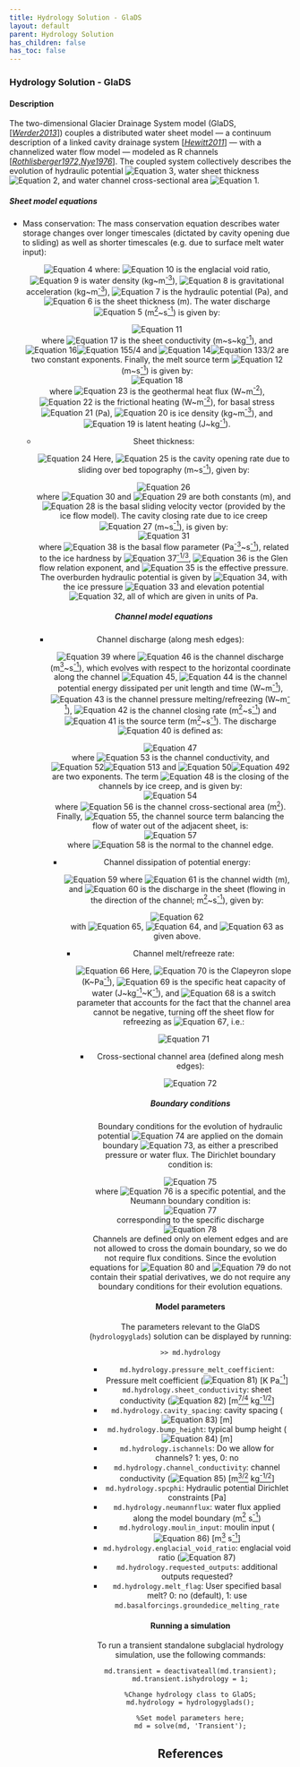 ```yaml
---
title: Hydrology Solution - GlaDS
layout: default
parent: Hydrology Solution
has_children: false
has_toc: false
---
```


### Hydrology Solution - GlaDS
#### Description
The two-dimensional Glacier Drainage System model (GlaDS, [<a href="#references">*Werder2013*</a>]) couples a distributed water sheet model &#8212; a continuum description of a linked cavity drainage system [<a href="#references">*Hewitt2011*</a>] &#8212; with a channelized water flow model &#8212; modeled as R channels [<a href="#references">*Rothlisberger1972,Nye1976*</a>]. The coupled system collectively describes the evolution of hydraulic potential <img src="https://latex.codecogs.com/svg.latex?\phi" alt="Equation 3">, water sheet thickness <img src="https://latex.codecogs.com/svg.latex?h" alt="Equation 2">, and water channel cross-sectional area <img src="https://latex.codecogs.com/svg.latex?S" alt="Equation 1">. 

##### Sheet model equations

- Mass conservation: The mass conservation equation describes water storage changes over longer timescales (dictated by cavity opening due to sliding) as well as shorter timescales (e.g. due to surface melt water input):

  <div align="center"><img src="https://latex.codecogs.com/svg.latex?
\frac{e_v}{\rho_w g}\frac{\partial\phi}{\partial t} + \frac{\partial h}{\partial t} - \nabla\cdot\boldsymbol{q} - m_b = 0," alt="Equation 4"></div>
  where: <img src="https://latex.codecogs.com/svg.latex?e_v" alt="Equation 10"> is the englacial void ratio, <img src="https://latex.codecogs.com/svg.latex?\rho_w" alt="Equation 9"> is water density (kg~m<a href="#footnotes" target="_top"><sup>-3</sup></a>), <img src="https://latex.codecogs.com/svg.latex?g" alt="Equation 8"> is gravitational acceleration (kg~m<a href="#footnotes" target="_top"><sup>-3</sup></a>), <img src="https://latex.codecogs.com/svg.latex?\phi" alt="Equation 7"> is the hydraulic potential (Pa), and <img src="https://latex.codecogs.com/svg.latex?h" alt="Equation 6"> is the sheet thickness (m). The water discharge <img src="https://latex.codecogs.com/svg.latex?\boldsymbol{q}" alt="Equation 5"> (m<a href="#footnotes" target="_top"><sup>2</sup></a>~s<a href="#footnotes" target="_top"><sup>-1</sup></a>) is given by:

  <div align="center"><img src="https://latex.codecogs.com/svg.latex?
\boldsymbol{q}=-k_s\;h^{\alpha_s}\left|\nabla\phi\right|^{\beta_s-2}\nabla\phi," alt="Equation 11"></div>
  where <img src="https://latex.codecogs.com/svg.latex?k_s" alt="Equation 17"> is the sheet conductivity (m~s~kg<a href="#footnotes" target="_top"><sup>-1</sup></a>), and <img src="https://latex.codecogs.com/svg.latex?\alpha_s" alt="Equation 16"><img src="https://latex.codecogs.com/svg.latex?=" alt="Equation 15">5/4 and <img src="https://latex.codecogs.com/svg.latex?\beta_s" alt="Equation 14"><img src="https://latex.codecogs.com/svg.latex?=" alt="Equation 13">3/2 are two constant exponents. Finally, the melt source term <img src="https://latex.codecogs.com/svg.latex?m_b" alt="Equation 12"> (m~s<a href="#footnotes" target="_top"><sup>-1</sup></a>) is given by:

  <div align="center"><img src="https://latex.codecogs.com/svg.latex?
m_b=\frac{G+|\boldsymbol{\tau}_b\cdot\boldsymbol{u}_b|}{\rho_{i}L}," alt="Equation 18"></div>
  where <img src="https://latex.codecogs.com/svg.latex?G" alt="Equation 23"> is the geothermal heat flux (W~m<a href="#footnotes" target="_top"><sup>-2</sup></a>), <img src="https://latex.codecogs.com/svg.latex?|\boldsymbol{\tau}_b\cdot\boldsymbol{u}_b|" alt="Equation 22"> is the frictional heating (W~m<a href="#footnotes" target="_top"><sup>-2</sup></a>), for basal stress <img src="https://latex.codecogs.com/svg.latex?\boldsymbol{\tau}_b" alt="Equation 21"> (Pa), <img src="https://latex.codecogs.com/svg.latex?\rho_i" alt="Equation 20"> is ice density (kg~m<a href="#footnotes" target="_top"><sup>-3</sup></a>), and <img src="https://latex.codecogs.com/svg.latex?L" alt="Equation 19"> is latent heating (J~kg<a href="#footnotes" target="_top"><sup>-1</sup></a>).


- Sheet thickness:

  <div align="center"><img src="https://latex.codecogs.com/svg.latex?
\frac{\partial h}{\partial t} = w_s - v_s." alt="Equation 24"></div>
  Here, <img src="https://latex.codecogs.com/svg.latex?w_s" alt="Equation 25"> is the cavity opening rate due to sliding over bed topography (m~s<a href="#footnotes" target="_top"><sup>-1</sup></a>), given by:

  <div align="center"><img src="https://latex.codecogs.com/svg.latex?
w_s\left(h\right) =\begin{array}{ll}\displaystyle \frac{\left|\boldsymbol{u}_b\right|}{l_r}\left(h_r-h\right), & \text{if } h<h_r\\\\0, & \text{otherwise,}\end{array}" alt="Equation 26"></div>
  where <img src="https://latex.codecogs.com/svg.latex?h_r" alt="Equation 30"> and <img src="https://latex.codecogs.com/svg.latex?l_r" alt="Equation 29"> are both constants (m), and <img src="https://latex.codecogs.com/svg.latex?\boldsymbol{u}_b" alt="Equation 28"> is the basal sliding velocity vector (provided by the ice flow model). The cavity closing rate due to ice creep <img src="https://latex.codecogs.com/svg.latex?v_s" alt="Equation 27"> (m~s<a href="#footnotes" target="_top"><sup>-1</sup></a>), is given by:

  <div align="center"><img src="https://latex.codecogs.com/svg.latex?
v_s\left(h,\phi\right) = \frac{2A}{n^n}h\left|N\right|^{n-1}N," alt="Equation 31"></div>
  where <img src="https://latex.codecogs.com/svg.latex?A" alt="Equation 38"> is the basal flow parameter (Pa<a href="#footnotes" target="_top"><sup>-3</sup></a>~s<a href="#footnotes" target="_top"><sup>-1</sup></a>), related to the ice hardness by <img src="https://latex.codecogs.com/svg.latex?B=A" alt="Equation 37"><a href="#footnotes" target="_top"><sup>-1/3</sup></a>, <img src="https://latex.codecogs.com/svg.latex?n" alt="Equation 36"> is the Glen flow relation exponent, and <img src="https://latex.codecogs.com/svg.latex?N= \phi_0-\phi" alt="Equation 35"> is the effective pressure. The overburden hydraulic potential is given by <img src="https://latex.codecogs.com/svg.latex?\phi_0 = \phi_m+p" alt="Equation 34">, with the ice pressure <img src="https://latex.codecogs.com/svg.latex?p = \rho_i g H" alt="Equation 33"> and elevation potential <img src="https://latex.codecogs.com/svg.latex?\phi_m = \rho_w g b" alt="Equation 32">, all of which are given in units of Pa.

##### Channel model equations

- Channel discharge (along mesh edges):

  <div align="center"><img src="https://latex.codecogs.com/svg.latex?
\frac{\partial Q}{\partial s} + \frac{\Xi-\Pi}{L}\left(\frac{1}{\rho_i} - \frac{1}{\rho_w}\right) - v_c - m_c = 0," alt="Equation 39"></div>
  where <img src="https://latex.codecogs.com/svg.latex?Q" alt="Equation 46"> is the channel discharge (m<a href="#footnotes" target="_top"><sup>3</sup></a>~s<a href="#footnotes" target="_top"><sup>-1</sup></a>), which evolves with respect to the horizontal coordinate along the channel <img src="https://latex.codecogs.com/svg.latex?s" alt="Equation 45">, <img src="https://latex.codecogs.com/svg.latex?\Xi" alt="Equation 44"> is the channel potential energy dissipated per unit length and time (W~m<a href="#footnotes" target="_top"><sup>-1</sup></a>), <img src="https://latex.codecogs.com/svg.latex?\Pi" alt="Equation 43"> is the channel pressure melting/refreezing (W~m<a href="#footnotes" target="_top"><sup>-1</sup></a>), <img src="https://latex.codecogs.com/svg.latex?v_c" alt="Equation 42"> is the channel closing rate (m<a href="#footnotes" target="_top"><sup>2</sup></a>~s<a href="#footnotes" target="_top"><sup>-1</sup></a>) and <img src="https://latex.codecogs.com/svg.latex?m_c" alt="Equation 41"> is the source term (m<a href="#footnotes" target="_top"><sup>2</sup></a>~s<a href="#footnotes" target="_top"><sup>-1</sup></a>). The discharge <img src="https://latex.codecogs.com/svg.latex?Q" alt="Equation 40"> is defined as:

  <div align="center"><img src="https://latex.codecogs.com/svg.latex?
Q= -\underbrace{k_cS^{\alpha_c}\left|\frac{\partial\phi}{\partial s}\right|^{\beta_c-2}}_{K_c}\frac{\partial\phi}{\partial s}," alt="Equation 47"></div>
  where <img src="https://latex.codecogs.com/svg.latex?k_c" alt="Equation 53"> is the channel conductivity, and <img src="https://latex.codecogs.com/svg.latex?\alpha_c" alt="Equation 52"><img src="https://latex.codecogs.com/svg.latex?=" alt="Equation 51">3 and <img src="https://latex.codecogs.com/svg.latex?\beta_c" alt="Equation 50"><img src="https://latex.codecogs.com/svg.latex?=" alt="Equation 49">2 are two exponents. The term <img src="https://latex.codecogs.com/svg.latex?v_c" alt="Equation 48"> is the closing of the channels by ice creep, and is given by:

  <div align="center"><img src="https://latex.codecogs.com/svg.latex?
v_c\left(S,\phi\right) = \frac{2A}{n^n}S\left|N\right|^{n-1}N,\\" alt="Equation 54"></div>
  where <img src="https://latex.codecogs.com/svg.latex?S" alt="Equation 56"> is the channel cross-sectional area (m<a href="#footnotes" target="_top"><sup>2</sup></a>). Finally, <img src="https://latex.codecogs.com/svg.latex?m_c" alt="Equation 55">, the channel source term balancing the flow of water out of the adjacent sheet, is: 

  <div align="center"><img src="https://latex.codecogs.com/svg.latex?
m_c = \boldsymbol{q}\cdot\boldsymbol{n}|_{\partial{\Omega_{i1}} } +\boldsymbol{q}\cdot\boldsymbol{n}|_{\partial{\Omega_{i2}} }." alt="Equation 57"></div>
  where <img src="https://latex.codecogs.com/svg.latex?\boldsymbol{n}" alt="Equation 58"> is the normal to the channel edge.


- Channel dissipation of potential energy:

  <div align="center"><img src="https://latex.codecogs.com/svg.latex?
\Xi(S,\phi)=\Biggl|Q\frac{\partial\phi}{\partial s}\Biggr| +\left|l_cq_c\frac{\partial\phi}{\partial s}\right|," alt="Equation 59"></div>
  where <img src="https://latex.codecogs.com/svg.latex?l_c" alt="Equation 61"> is the channel width (m), and <img src="https://latex.codecogs.com/svg.latex?q_c" alt="Equation 60"> is the discharge in the sheet (flowing in the direction of the channel; m<a href="#footnotes" target="_top"><sup>2</sup></a>~s<a href="#footnotes" target="_top"><sup>-1</sup></a>), given by:

  <div align="center"><img src="https://latex.codecogs.com/svg.latex?
q_c\left(h,\phi\right)= -\underbrace{k_s h^{\alpha_s} \left|\frac{\partial\phi}{\partial s}\right|^{\beta_s-2}}_{K_s}\frac{\partial\phi}{\partial s}," alt="Equation 62"></div>
  with <img src="https://latex.codecogs.com/svg.latex?k_s" alt="Equation 65">, <img src="https://latex.codecogs.com/svg.latex?\alpha_s" alt="Equation 64">, and <img src="https://latex.codecogs.com/svg.latex?\beta_s" alt="Equation 63"> as given above.


- Channel melt/refreeze rate:

  <div align="center"><img src="https://latex.codecogs.com/svg.latex?
\Pi(S,\phi)=-c_tc_w\rho_w(Q+f l_c q_c)\frac{\partial\phi-\partial\phi_m}{\partial s}," alt="Equation 66"></div>
  Here, <img src="https://latex.codecogs.com/svg.latex?c_t" alt="Equation 70"> is the Clapeyron slope (K~Pa<a href="#footnotes" target="_top"><sup>-1</sup></a>), <img src="https://latex.codecogs.com/svg.latex?c_w" alt="Equation 69"> is the specific heat capacity of water (J~kg<a href="#footnotes" target="_top"><sup>-1</sup></a>~K<a href="#footnotes" target="_top"><sup>-1</sup></a>), and <img src="https://latex.codecogs.com/svg.latex?f" alt="Equation 68"> is a switch parameter that accounts for the fact that the channel area cannot be negative, turning off the sheet flow for refreezing as <img src="https://latex.codecogs.com/svg.latex?S\rightarrow0" alt="Equation 67">, i.e.:

  <div align="center"><img src="https://latex.codecogs.com/svg.latex?
f =\left\{\begin{array}{ll}1, & \text{if }S>0 \text{ or } q_c\partial(\phi-\phi_m)\partial s>0\\0, & \text{otherwise}\end{array}\right." alt="Equation 71"></div>


- Cross-sectional channel area (defined along mesh edges):

  <div align="center"><img src="https://latex.codecogs.com/svg.latex?
\frac{\partial S}{\partial t} = \frac{\Xi - \Pi}{\rho_i L} - v_c." alt="Equation 72"></div>

##### Boundary conditions
Boundary conditions for the evolution of hydraulic potential <img src="https://latex.codecogs.com/svg.latex?\phi" alt="Equation 74"> are applied on the domain boundary <img src="https://latex.codecogs.com/svg.latex?\partial\Omega" alt="Equation 73">, as either a prescribed pressure or water flux. The Dirichlet boundary condition is:

<div align="center"><img src="https://latex.codecogs.com/svg.latex?
\phi=\phi_D  \quad\text{on} \quad\partial\Omega_D," alt="Equation 75"></div>
where <img src="https://latex.codecogs.com/svg.latex?\phi_D" alt="Equation 76"> is a specific potential, and the Neumann boundary condition is:

<div align="center"><img src="https://latex.codecogs.com/svg.latex?
\frac{\partial\phi}{\partial n}=\Phi_N  \quad\text{on} \quad\partial\Omega_N," alt="Equation 77"></div>
corresponding to the specific discharge

<div align="center"><img src="https://latex.codecogs.com/svg.latex?
q_N=-k_s h^{\alpha_s}|\nabla\phi|^{\beta_s-2}\Phi_N." alt="Equation 78"></div>
Channels are defined only on element edges and are not allowed to cross the domain boundary, so we do not require flux conditions. Since the evolution equations for <img src="https://latex.codecogs.com/svg.latex?h" alt="Equation 80"> and <img src="https://latex.codecogs.com/svg.latex?S" alt="Equation 79"> do not contain their spatial derivatives, we do not require any boundary conditions for their evolution equations.

#### Model parameters
The parameters relevant to the GlaDS (`hydrologyglads`) solution can be displayed by running:
````
>> md.hydrology
````


- `md.hydrology.pressure_melt_coefficient`: Pressure melt coefficient (<img src="https://latex.codecogs.com/svg.latex?c_t" alt="Equation 81">) [K Pa<a href="#footnotes" target="_top"><sup>-1</sup></a>]
- `md.hydrology.sheet_conductivity`: sheet conductivity (<img src="https://latex.codecogs.com/svg.latex?k" alt="Equation 82">) [m<a href="#footnotes" target="_top"><sup>7/4</sup></a> kg<a href="#footnotes" target="_top"><sup>-1/2</sup></a>]
- `md.hydrology.cavity_spacing`: cavity spacing (<img src="https://latex.codecogs.com/svg.latex?l_r" alt="Equation 83">) [m]
- `md.hydrology.bump_height`: typical bump height (<img src="https://latex.codecogs.com/svg.latex?h_r" alt="Equation 84">) [m]
- `md.hydrology.ischannels`: Do we allow for channels? 1: yes, 0: no
- `md.hydrology.channel_conductivity`: channel conductivity (<img src="https://latex.codecogs.com/svg.latex?k_c" alt="Equation 85">) [m<a href="#footnotes" target="_top"><sup>3/2</sup></a> kg<a href="#footnotes" target="_top"><sup>-1/2</sup></a>]
- `md.hydrology.spcphi`: Hydraulic potential Dirichlet constraints [Pa]
- `md.hydrology.neumannflux`: water flux applied along the model boundary (m<a href="#footnotes" target="_top"><sup>2</sup></a> s<a href="#footnotes" target="_top"><sup>-1</sup></a>)
- `md.hydrology.moulin_input`: moulin input (<img src="https://latex.codecogs.com/svg.latex?Q_s" alt="Equation 86">) [m<a href="#footnotes" target="_top"><sup>3</sup></a> s<a href="#footnotes" target="_top"><sup>-1</sup></a>]
- `md.hydrology.englacial_void_ratio`: englacial void ratio (<img src="https://latex.codecogs.com/svg.latex?e_v" alt="Equation 87">)
- `md.hydrology.requested_outputs`: additional outputs requested?
- `md.hydrology.melt_flag`: User specified basal melt? 0: no (default), 1: use `md.basalforcings.groundedice_melting_rate`

#### Running a simulation
To run a transient standalone subglacial hydrology simulation, use the following commands:
````
md.transient = deactivateall(md.transient);
md.transient.ishydrology = 1;

%Change hydrology class to GlaDS;
md.hydrology = hydrologyglads();

%Set model parameters here;
md = solve(md, 'Transient');
````


## References
